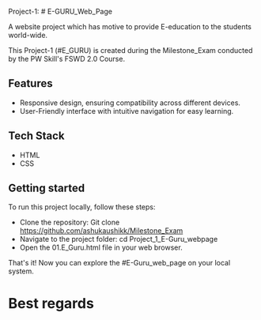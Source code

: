 Project-1: # E-GURU_Web_Page

A website project which has motive to provide E-education to the students world-wide.

This Project-1 (#E_GURU) is created during the Milestone_Exam conducted by the PW Skill's FSWD 2.0 Course.

## Features

- Responsive design, ensuring compatibility across different devices.
- User-Friendly interface with intuitive navigation for easy learning.

## Tech Stack

- HTML
- CSS

## Getting started

To run this project locally, follow these steps:

- Clone the repository: Git clone https://github.com/ashukaushikk/Milestone_Exam
- Navigate to the project folder: cd Project_1_E-Guru_webpage
- Open the 01.E_Guru.html file in your web browser.

That's it! Now you can explore the #E-Guru_web_page on your local system.

# Best regards